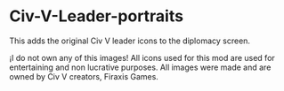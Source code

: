 # Civ-V-Leader-portraits
This adds the original Civ V leader icons to the diplomacy screen.

¡I do not own any of this images! All icons used for this mod are used for entertaining and non lucrative purposes. All images were made and are owned by Civ V creators, Firaxis Games.

